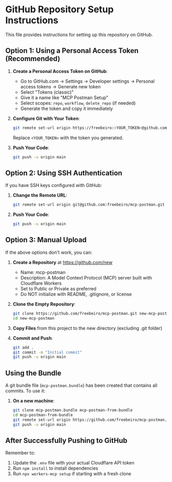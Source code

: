 # GitHub Repository Setup Instructions

This file provides instructions for setting up this repository on GitHub.

## Option 1: Using a Personal Access Token (Recommended)

1. **Create a Personal Access Token on GitHub**:
   - Go to GitHub.com → Settings → Developer settings → Personal access tokens → Generate new token
   - Select "Tokens (classic)"
   - Give it a name like "MCP Postman Setup"
   - Select scopes: `repo`, `workflow`, `delete_repo` (if needed)
   - Generate the token and copy it immediately

2. **Configure Git with Your Token**:
   ```bash
   git remote set-url origin https://freebeiro:<YOUR_TOKEN>@github.com/freebeiro/mcp-postman.git
   ```
   Replace `<YOUR_TOKEN>` with the token you generated.

3. **Push Your Code**:
   ```bash
   git push -u origin main
   ```

## Option 2: Using SSH Authentication

If you have SSH keys configured with GitHub:

1. **Change the Remote URL**:
   ```bash
   git remote set-url origin git@github.com:freebeiro/mcp-postman.git
   ```

2. **Push Your Code**:
   ```bash
   git push -u origin main
   ```

## Option 3: Manual Upload

If the above options don't work, you can:

1. **Create a Repository** at https://github.com/new
   - Name: mcp-postman
   - Description: A Model Context Protocol (MCP) server built with Cloudflare Workers
   - Set to Public or Private as preferred
   - Do NOT initialize with README, .gitignore, or license

2. **Clone the Empty Repository**:
   ```bash
   git clone https://github.com/freebeiro/mcp-postman.git new-mcp-postman
   cd new-mcp-postman
   ```

3. **Copy Files** from this project to the new directory (excluding .git folder)

4. **Commit and Push**:
   ```bash
   git add .
   git commit -m "Initial commit"
   git push -u origin main
   ```

## Using the Bundle

A git bundle file (`mcp-postman.bundle`) has been created that contains all commits. To use it:

1. **On a new machine**:
   ```bash
   git clone mcp-postman.bundle mcp-postman-from-bundle
   cd mcp-postman-from-bundle
   git remote set-url origin https://github.com/freebeiro/mcp-postman.git
   git push -u origin main
   ```

## After Successfully Pushing to GitHub

Remember to:

1. Update the `.env` file with your actual Cloudflare API token
2. Run `npm install` to install dependencies
3. Run `npx workers-mcp setup` if starting with a fresh clone 